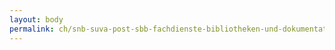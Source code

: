 ```yaml
---
layout: body
permalink: ch/snb-suva-post-sbb-fachdienste-bibliotheken-und-dokumentationsstellen-forschungsanstalt-agroscope-changins-waedenswil-acw/
---
```


